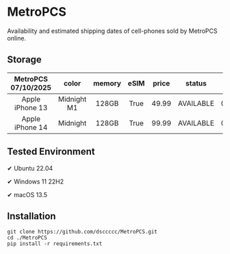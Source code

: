 # MetroPCS
Availability and estimated shipping dates of cell-phones sold by MetroPCS online.
## Storage
|MetroPCS 07/10/2025|color|memory|eSIM|price|status|shipping from|shipping to|
|:--:|:--:|:--:|:--:|:--:|:--:|:--:|:--:|
|Apple iPhone 13|Midnight M1|128GB|True|49.99|AVAILABLE|07/10/2025|07/14/2025|
|Apple iPhone 14|Midnight|128GB|True|99.99|AVAILABLE|07/10/2025|07/14/2025|

## Tested Environment
✔ Ubuntu 22.04

✔ Windows 11 22H2

✔ macOS 13.5
## Installation
```
git clone https://github.com/dsccccc/MetroPCS.git
cd ./MetroPCS
pip install -r requirements.txt
```
